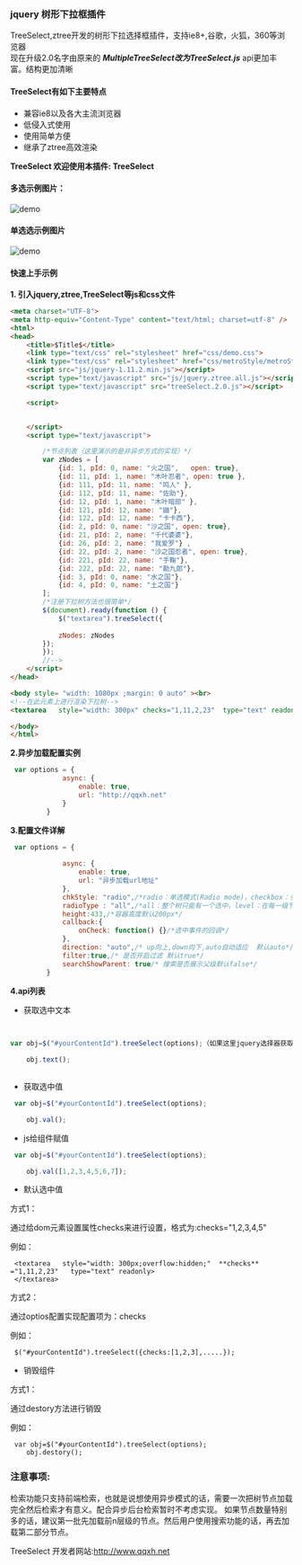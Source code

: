 ### jquery 树形下拉框插件

TreeSelect,ztree开发的树形下拉选择框插件，支持ie8+,谷歌，火狐，360等浏览器<br>
现在升级2.0名字由原来的 _**MultipleTreeSelect改为TreeSelect.js**_ 
api更加丰富。结构更加清晰
#### TreeSelect有如下主要特点
- 兼容ie8以及各大主流浏览器
- 低侵入式使用
- 使用简单方便
- 继承了ztree高效渲染


**TreeSelect 欢迎使用本插件: TreeSelect**

#### 多选示例图片：
![demo](https://user-gold-cdn.xitu.io/2019/12/28/16f4cfb0a596db62?w=323&h=317&f=png&s=13324)
#### 单选选示例图片
![demo](https://user-gold-cdn.xitu.io/2019/12/28/16f4cfb0a7f11f77?w=322&h=415&f=png&s=17136)
#### 快速上手示例

**1. 引入jquery,ztree,TreeSelect等js和css文件**

```html
<meta charset="UTF-8">
<meta http-equiv="Content-Type" content="text/html; charset=utf-8" />
<html>
<head>
    <title>$Title$</title>
    <link type="text/css" rel="stylesheet" href="css/demo.css">
    <link type="text/css" rel="stylesheet" href="css/metroStyle/metroStyle.css">
    <script src="js/jquery-1.11.2.min.js"></script>
    <script type="text/javascript" src="js/jquery.ztree.all.js"></script>
    <script type="text/javascript" src="treeSelect.2.0.js"></script>

    <script>


    </script>
    <script type="text/javascript">

        /*节点列表（这里演示的是非异步方式的实现）*/
        var zNodes = [
            {id: 1, pId: 0, name: "火之国",   open: true},
            {id: 11, pId: 1, name: "木叶忍者", open: true },
            {id: 111, pId: 11, name: "鸣人" },
            {id: 112, pId: 11, name: "佐助"},
            {id: 12, pId: 1, name: "木叶暗部" },
            {id: 121, pId: 12, name: "鼬"},
            {id: 122, pId: 12, name: "卡卡西"},
            {id: 2, pId: 0, name: "沙之国", open: true},
            {id: 21, pId: 2, name: "千代婆婆"},
            {id: 26, pId: 2, name: "我爱罗"} ,
            {id: 22, pId: 2, name: "沙之国忍者", open: true},
            {id: 221, pId: 22, name: "手鞠"},
            {id: 222, pId: 22, name: "勘九郎"},
            {id: 3, pId: 0, name: "水之国"},
            {id: 4, pId: 0, name: "土之国"}
        ]; 
        /*注册下拉树方法也很简单*/
        $(document).ready(function () {
            $("textarea").treeSelect({
            
            zNodes: zNodes
        });
        });
        //-->
    </script>
</head>

<body style= "width: 1080px ;margin: 0 auto" ><br>
<!--在此元素上进行渲染下拉树-->
<textarea   style="width: 300px" checks="1,11,2,23"  type="text" readonly></textarea>

</body>
</html>

```

**2.异步加载配置实例**

```js
 var options = {
             async: {
                 enable: true,
                 url: "http://qqxh.net"
             }
         }
```

**3.配置文件详解**
```js
 var options = {
             
             async: {
                 enable: true,
                 url: "异步加载url地址"
             },
             chkStyle: "radio",/*radio：单选模式(Radio mode)，checkbox：多选模式(checkbox mode)，默认为多选*/
             radioType : "all",/*all：整个树只能有一个选中，level：在每一级节点范围内当做一个分组*/
             height:433,/*容器高度默认200px*/
             callback:{
                 onCheck: function() {}/*选中事件的回调*/
             },
             direction: "auto",/* up向上,down向下,auto自动适应  默认auto*/
             filter:true,/* 是否开启过滤 默认true*/
             searchShowParent: true/* 搜索是否展示父级默认false*/
         }
```

**4.api列表**
- 获取选中文本
```js
  
 
var obj=$("#yourContentId").treeSelect(options);（如果这里jquery选择器获取到多个元素，那么这里返回的是TreeSelect对象列表）

    obj.text();
 

```
- 获取选中值
 
```js
 var obj=$("#yourContentId").treeSelect(options);

    obj.val();
```

- js给组件赋值
 
```js
 var obj=$("#yourContentId").treeSelect(options);

    obj.val([1,2,3,4,5,6,7]);
```

 - 默认选中值
 
方式1：

 通过给dom元素设置属性checks来进行设置，格式为:checks="1,2,3,4,5" 
 
 例如：
 

```
 <textarea   style="width: 300px;overflow:hidden;"  **checks** ="1,11,2,23"   type="text" readonly>
 </textarea>
```
 
方式2：

 通过optios配置实现配置项为：checks
 
 例如：
 

```
 $("#yourContentId").treeSelect({checks:[1,2,3],.....});
```
 - 销毁组件
 
方式1：

 通过destory方法进行销毁
 
 例如：
 

```
 var obj=$("#yourContentId").treeSelect(options);
    obj.destory();
```

### 注意事项:


检索功能只支持前端检索，也就是说想使用异步模式的话，需要一次把树节点加载完全然后检索才有意义。配合异步后台检索暂时不考虑实现。
如果节点数量特别多的话，建议第一批先加载前n层级的节点。然后用户使用搜索功能的话，再去加载第二部分节点。


TreeSelect 开发者网站:http://www.qqxh.net

